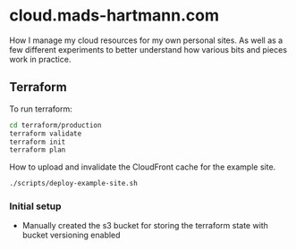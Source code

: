 # cloud.mads-hartmann.com

How I manage my cloud resources for my own personal sites. As well as a few different experiments to better understand how various bits and pieces work in practice.

## Terraform

To run terraform:

```sh
cd terraform/production
terraform validate
terraform init
terraform plan
```

How to upload and invalidate the CloudFront cache for the example site.

```sh
./scripts/deploy-example-site.sh
```

### Initial setup

- Manually created the s3 bucket for storing the terraform state with bucket versioning enabled
